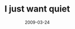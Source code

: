 ---
layout: base.njk
title : 'I just want quiet' 
view_title : 'I just want quiet' 
year : '2009' 
date : '2009-03-24' 
img_file : '/drawing/ijustwantquiet.png' 
html_file : 'ijustwantquiet' 
next_html : 'wehappyfew.html' 
year_order : '101' 
permalink : "title/{{html_file}}.html"
---